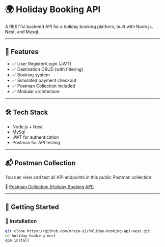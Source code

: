 # 🌍 Holiday Booking API

A RESTful backend API for a holiday booking platform, built with Node.js, Nest, and Mysql.

---

## 🚀 Features

- ✅ User Register/Login (JWT)
- ✅ Destination CRUD (with filtering)
- ✅ Booking system
- ✅ Simulated payment checkout
- ✅ Postman Collection included
- ✅ Modular architecture

---

## 🛠 Tech Stack

- Node.js + Nest
- MySql
- JWT for authentication
- Postman for API testing


---

## 📬 Postman Collection

You can view and test all API endpoints in this public Postman collection:

🔗 [Postman Collection (Holiday Booking API)](https://.postman.co/workspace/My-Workspace~bc823e30-0707-41b9-8a18-64b551e27afc/collection/36641054-52ab8dce-19d9-44f1-9da5-d5b6e0ae4f5d?action=share&creator=36641054)

---

## 🚀 Getting Started

### 🔧 Installation

```bash
git clone https://github.com/mreza-si/holiday-booking-api-nest.git
cd holiday-booking-nest
npm install
